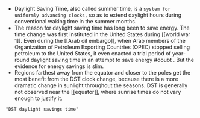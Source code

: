 - Daylight Saving Time, also called summer time, is a `system for uniformly advancing clocks,` so as to extend daylight hours during conventional waking time in the summer months.
- The reason for daylight saving time has long been to save energy. The time change was first instituted in the United States during [[world war 1]]. Even during the [[Arab oil embargo]], when Arab members of the Organization of Petroleum Exporting Countries (OPEC) stopped selling petroleum to the United States, it even enacted a trial period of year-round daylight saving time in an attempt to save energy #doubt . But the evidence for energy savings is slim.
- Regions farthest away from the equator and closer to the poles get the most benefit from the DST clock change, because there is a more dramatic change in sunlight throughout the seasons. DST is generally not observed near the [[equator]], where sunrise times do not vary enough to justify it.

```query
"DST daylight savings time"
```
